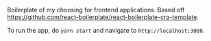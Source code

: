 Boilerplate of my choosing for frontend applications. Based off https://github.com/react-boilerplate/react-boilerplate-cra-template.

To run the app, do `yarn start` and navigate to `http://localhost:3000`.
